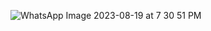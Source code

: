 
![WhatsApp Image 2023-08-19 at 7 30 51 PM](https://github.com/AndersonDavidJaime/GOOGLE-MAPS-MARCADORES-CON-INTERFAZ-E-INFORMACI-N-PERSONALIZADA/assets/124792573/5cb4b6b0-d2bd-4562-9404-7422ba7c3b28)
